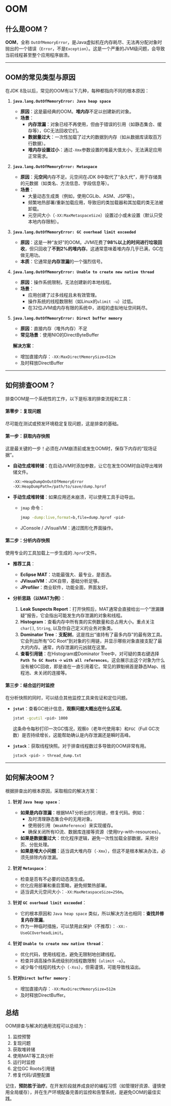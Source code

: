# OOM

## 什么是OOM？

**OOM**，全称 `OutOfMemoryError`，是Java虚拟机在内存耗尽、无法再分配对象时抛出的一个错误（`Error`，不是`Exception`）。这是一个严重的JVM级问题，会导致当前线程甚至整个应用程序崩溃。

---

## OOM的常见类型与原因

在JDK 8及以后，常见的OOM有以下几种，每种都指向不同的根本原因：

1. **`java.lang.OutOfMemoryError: Java heap space`**
   *   **原因**：这是最经典的OOM。**堆内存**不足以创建新的对象。
   *   **场景**：
       *   **内存泄漏**：对象已经不再使用，但由于错误的引用（如静态集合、缓存等），GC无法回收它们。
       *   **数据量过大**：一次性加载了过大的数据到内存（如从数据库读取百万行数据）。
       *   **堆内存设置过小**：通过`-Xmx`参数设置的堆最大值太小，无法满足应用正常需求。

2. **`java.lang.OutOfMemoryError: Metaspace`**
   *   **原因**：**元空间**内存不足。元空间在JDK 8中取代了“永久代”，用于存储类的元数据（如类名、方法信息、字段信息等）。
   *   **场景**：
       *   大量动态生成类（例如，使用CGLib、ASM、JSP等）。
       *   频繁地热部署/重新加载应用，导致旧的类加载器和其加载的类无法被卸载。
       *   元空间大小（`-XX:MaxMetaspaceSize`）设置过小或未设置（默认只受本地内存限制）。

3. **`java.lang.OutOfMemoryError: GC overhead limit exceeded`**
   *   **原因**：这是一种“友好”的OOM。JVM花费了**98%以上的时间进行垃圾回收**，但只回收了**不到2%的堆内存**。这通常意味着堆内存几乎已满，GC在做无用功。
   *   **本质**：它通常是**内存泄漏**的一个强烈信号。

4. **`java.lang.OutOfMemoryError: Unable to create new native thread`**
   *   **原因**：操作系统限制，无法创建新的本地线程。
   *   **场景**：
       *   应用创建了过多线程且未有效管理。
       *   操作系统的线程数限制（如Linux的`ulimit -u`）过低。
       *   在32位JVM或内存有限的系统中，进程的虚拟地址空间耗尽。

5. **`java.lang.OutOfMemoryError: Direct buffer memory`**

   - **原因**：直接内存（堆外内存）不足
   - **常见场景**：使用NIO的DirectByteBuffer

   **解决方案**：

   - 增加直接内存：`-XX:MaxDirectMemorySize=512m`
   - 及时释放DirectBuffer

---

## 如何排查OOM？

排查OOM是一个系统性的工作，以下是标准的排查流程和工具：

#### 第零步：复现问题
尽可能在测试或预发环境稳定复现问题，这是排查的基础。

#### 第一步：获取内存快照
这是最关键的一步！必须在JVM崩溃前或发生OOM时，保存下内存的“现场证据”。

*   **自动生成堆转储**：在启动JVM时添加参数，让它在发生OOM时自动导出堆转储文件。
    ```bash
    -XX:+HeapDumpOnOutOfMemoryError
    -XX:HeapDumpPath=/path/to/save/dump.hprof
    ```
    
*   **手动生成堆转储**：如果应用还未崩溃，可以使用工具手动导出。
    
    *   `jmap` 命令：
        
        ```bash
        jmap -dump:live,format=b,file=dump.hprof <pid>
        ```
    *   JConsole / JVisualVM：通过图形化界面操作。

#### 第二步：分析内存快照
使用专业的工具加载上一步生成的`.hprof`文件。

*   **推荐工具**：
    *   **Eclipse MAT**：功能最强大、最专业，是首选。
    *   **JVisualVM**：JDK自带，基础分析足够。
    *   **JProfiler**：商业软件，功能全面，界面友好。

*   **分析思路（以MAT为例）**：
    1.  **Leak Suspects Report**：打开快照后，MAT通常会直接给出一个“泄漏嫌疑”报告，它会指出可能发生内存泄漏的对象和线程。
    2.  **Histogram**：查看内存中所有类的实例数量和总占用大小。重点关注 `char[]`, `String`, 以及你自己定义的业务对象类。
    3.  **Dominator Tree**：**支配树**。这是找出“谁持有了最多内存”的最有效工具。它会列出所有“GC Root”到对象的引用链，并显示哪些对象直接支配了最大的内存。通常，内存泄漏的元凶就在这里。
    4.  **查看引用链**：在Histogram或Dominator Tree中，对可疑的类右键选择 **`Path To GC Roots`** -> **`with all references`**。这会展示出这个对象为什么没有被GC回收，即是谁在一直引用着它。常见的罪魁祸首是静态Map、线程池、未关闭的连接等。

#### 第三步：结合运行时监控
在分析快照的同时，可以结合其他监控工具来佐证和定位问题。

*   **`jstat`**：查看GC统计信息，**观察问题大概出在什么区域**。
    
    ```bash
    jstat -gcutil <pid> 1000
    ```
    这条命令每秒打印一次GC情况，观察`O`（老年代使用率）和`FGC`（Full GC次数）是否持续增长，这能帮助确认是内存泄漏还是瞬时高峰。
    
*   **`jstack`**：获取线程快照。对于排查线程数过多导致的OOM非常有用。
    ```bash
    jstack <pid> > thread_dump.txt
    ```

---

## 如何解决OOM？

根据排查出的根本原因，采取相应的解决方案：

1.  **针对 `Java heap space`**：
    *   **如果是内存泄漏**：根据MAT分析出的引用链，修复代码。例如：
        *   及时清理静态集合中的无用对象。
        *   使用弱引用（`WeakReference`）来实现缓存。
        *   确保关闭所有IO流、数据库连接等资源（使用try-with-resources）。
    *   **如果是数据量过大**：优化程序逻辑，避免一次性加载全部数据，采用分页、分批处理。
    *   **如果是堆大小问题**：适当调大堆内存（`-Xmx`），但这不是根本解决办法，必须先排除内存泄漏。

2.  **针对 `Metaspace`**：
    *   检查是否有不必要的动态类生成。
    *   优化应用部署和重启策略，避免频繁热部署。
    *   适当调大元空间大小：`-XX:MaxMetaspaceSize=256m`。

3.  **针对 `GC overhead limit exceeded`**：
    *   它的根本原因和 `Java heap space` 类似，所以解决方法也相同：**查找并修复内存泄漏**。
    *   作为一种临时措施，可以禁用此保护（不推荐）：`-XX:-UseGCOverheadLimit`。

4.  **针对 `Unable to create new native thread`**：
    *   优化代码，使用线程池，避免无限制地创建线程。
    *   检查并调高操作系统级别的线程数限制（`ulimit -u`）。
    *   减少每个线程的栈大小（`-Xss`），但需谨慎，可能导致栈溢出。
5.  **针对`Direct buffer memory`**：
    - 增加直接内存：`-XX:MaxDirectMemorySize=512m`
    - 及时释放DirectBuffer。

## 总结

OOM排查与解决的通用流程可以总结为：

1. 监控预警
2. 复现问题
3. 获取堆转储
4. 使用MAT等工具分析
5. 运行时监控
6. 定位GC Roots引用链
7. 修复代码/调整配置

记住，**预防胜于治疗**。在开发阶段就养成良好的编程习惯（如管理好资源、谨慎使用全局缓存），并在生产环境配备完善的监控和告警系统，是避免OOM的最佳实践。
